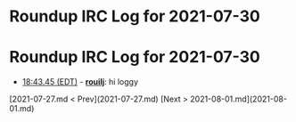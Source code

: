 # Roundup IRC Log for 2021-07-30 #
# Roundup IRC Log for 2021-07-30
* <a href="#18:43.45" id="18:43.45">18:43.45 (EDT)</a> - __[rouilj](https://github.com/rouilj)__: hi loggy

<div class="inpage-footer">
[2021-07-27.md < Prev](2021-07-27.md)
[Next > 2021-08-01.md](2021-08-01.md)
</div>
